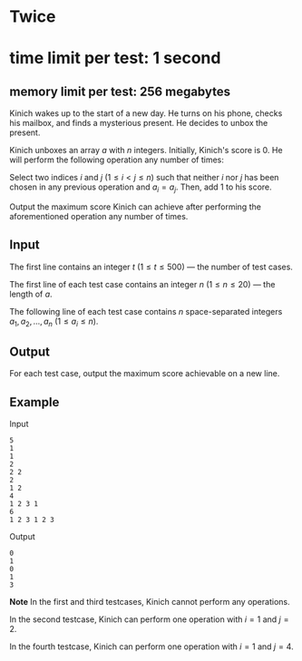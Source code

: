 # Twice
# time limit per test: 1 second
## memory limit per test: 256 megabytes
Kinich wakes up to the start of a new day. He turns on his phone, checks his mailbox, and finds a mysterious present. He decides to unbox the present.

Kinich unboxes an array $a$ with $n$ integers. Initially, Kinich's score is 0. He will perform the following operation any number of times:

Select two indices $i$ and $j$ $(1 \leq i < j \leq n)$ such that neither $i$ nor $j$ has been chosen in any previous operation and $a_i = a_j$. Then, add 1 to his score.

Output the maximum score Kinich can achieve after performing the aforementioned operation any number of times.

## Input
The first line contains an integer $t$ $(1 \leq t \leq 500)$ — the number of test cases.

The first line of each test case contains an integer $n$ $(1 \leq n \leq 20)$ — the length of $a$.

The following line of each test case contains $n$ space-separated integers $a_1, a_2, ..., a_n$ $(1 \leq a_i \leq n)$.

## Output
For each test case, output the maximum score achievable on a new line.

## Example
Input
```
5
1
1
2
2 2
2
1 2
4
1 2 3 1
6
1 2 3 1 2 3
```
Output
```
0
1
0
1
3
```
**Note**
In the first and third testcases, Kinich cannot perform any operations.

In the second testcase, Kinich can perform one operation with $i = 1$ and $j = 2$.

In the fourth testcase, Kinich can perform one operation with $i = 1$ and $j = 4$.